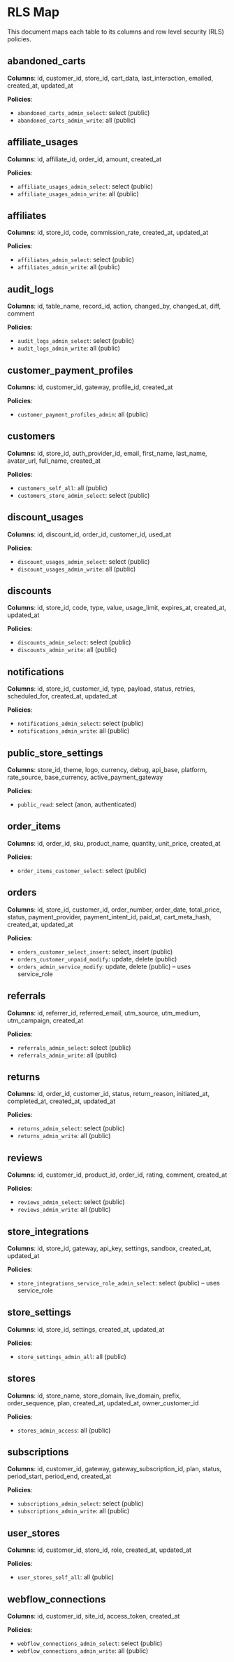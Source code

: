 # RLS Map

This document maps each table to its columns and row level security (RLS) policies.

## abandoned_carts
**Columns**: id, customer_id, store_id, cart_data, last_interaction, emailed, created_at, updated_at

**Policies**:
- `abandoned_carts_admin_select`: select (public)
- `abandoned_carts_admin_write`: all (public)

## affiliate_usages
**Columns**: id, affiliate_id, order_id, amount, created_at

**Policies**:
- `affiliate_usages_admin_select`: select (public)
- `affiliate_usages_admin_write`: all (public)

## affiliates
**Columns**: id, store_id, code, commission_rate, created_at, updated_at

**Policies**:
- `affiliates_admin_select`: select (public)
- `affiliates_admin_write`: all (public)

## audit_logs
**Columns**: id, table_name, record_id, action, changed_by, changed_at, diff, comment

**Policies**:
- `audit_logs_admin_select`: select (public)
- `audit_logs_admin_write`: all (public)

## customer_payment_profiles
**Columns**: id, customer_id, gateway, profile_id, created_at

**Policies**:
- `customer_payment_profiles_admin`: all (public)

## customers
**Columns**: id, store_id, auth_provider_id, email, first_name, last_name, avatar_url, full_name, created_at

**Policies**:
- `customers_self_all`: all (public)
- `customers_store_admin_select`: select (public)

## discount_usages
**Columns**: id, discount_id, order_id, customer_id, used_at

**Policies**:
- `discount_usages_admin_select`: select (public)
- `discount_usages_admin_write`: all (public)

## discounts
**Columns**: id, store_id, code, type, value, usage_limit, expires_at, created_at, updated_at

**Policies**:
- `discounts_admin_select`: select (public)
- `discounts_admin_write`: all (public)

## notifications
**Columns**: id, store_id, customer_id, type, payload, status, retries, scheduled_for, created_at, updated_at

**Policies**:
- `notifications_admin_select`: select (public)
- `notifications_admin_write`: all (public)

## public_store_settings
**Columns**: store_id, theme, logo, currency, debug, api_base, platform, rate_source, base_currency, active_payment_gateway

**Policies**:
- `public_read`: select (anon, authenticated)

## order_items
**Columns**: id, order_id, sku, product_name, quantity, unit_price, created_at

**Policies**:
- `order_items_customer_select`: select (public)

## orders
**Columns**: id, store_id, customer_id, order_number, order_date, total_price, status, payment_provider, payment_intent_id, paid_at, cart_meta_hash, created_at, updated_at

**Policies**:
- `orders_customer_select_insert`: select, insert (public)
- `orders_customer_unpaid_modify`: update, delete (public)
- `orders_admin_service_modify`: update, delete (public) – uses service_role

## referrals
**Columns**: id, referrer_id, referred_email, utm_source, utm_medium, utm_campaign, created_at

**Policies**:
- `referrals_admin_select`: select (public)
- `referrals_admin_write`: all (public)

## returns
**Columns**: id, order_id, customer_id, status, return_reason, initiated_at, completed_at, created_at, updated_at

**Policies**:
- `returns_admin_select`: select (public)
- `returns_admin_write`: all (public)

## reviews
**Columns**: id, customer_id, product_id, order_id, rating, comment, created_at

**Policies**:
- `reviews_admin_select`: select (public)
- `reviews_admin_write`: all (public)

## store_integrations
**Columns**: id, store_id, gateway, api_key, settings, sandbox, created_at, updated_at

**Policies**:
- `store_integrations_service_role_admin_select`: select (public) – uses service_role

## store_settings
**Columns**: id, store_id, settings, created_at, updated_at

**Policies**:
- `store_settings_admin_all`: all (public)

## stores
**Columns**: id, store_name, store_domain, live_domain, prefix, order_sequence, plan, created_at, updated_at, owner_customer_id

**Policies**:
- `stores_admin_access`: all (public)

## subscriptions
**Columns**: id, customer_id, gateway, gateway_subscription_id, plan, status, period_start, period_end, created_at

**Policies**:
- `subscriptions_admin_select`: select (public)
- `subscriptions_admin_write`: all (public)

## user_stores
**Columns**: id, customer_id, store_id, role, created_at, updated_at

**Policies**:
- `user_stores_self_all`: all (public)

## webflow_connections
**Columns**: id, customer_id, site_id, access_token, created_at

**Policies**:
- `webflow_connections_admin_select`: select (public)
- `webflow_connections_admin_write`: all (public)

